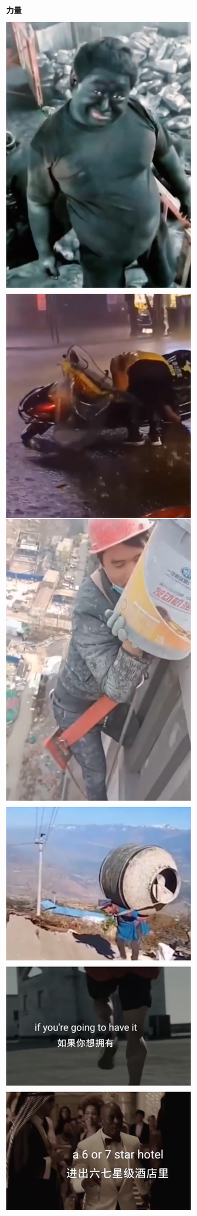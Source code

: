 ## 力量
![](images/2022-11-16-07-26-24.png)

![](images/2022-11-16-07-27-26.png)
![](images/2022-11-16-07-27-54.png)

![](images/2022-11-16-07-28-58.png)

![](images/2022-11-16-07-36-26.png)

![](images/2022-11-16-07-36-59.png)